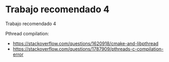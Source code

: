 # Trabajo recomendado 4
Trabajo recomendado 4

Pthread compilation:  
 - https://stackoverflow.com/questions/1620918/cmake-and-libpthread  
 - https://stackoverflow.com/questions/1787909/pthreads-c-compilation-error  
